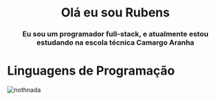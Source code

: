<link rel="stylesheet" type='text/css' href="https://cdn.jsdelivr.net/gh/devicons/devicon@latest/devicon.min.css" />

<style>
    i{
        font-size: 100px;
    }
</style>

<h1 align="center">Olá eu sou Rubens</h1>
<h3 align="center">Eu sou um programador full-stack, e atualmente estou estudando na escola técnica Camargo Aranha</h3>

# Linguagens de Programação
<i class="devicon-bootstrap-plain-wordmark" style="font-size:100px;"></i>
          

 
<p><img align="left" src="https://github-readme-stats.vercel.app/api/top-langs?username=nothnada&show_icons=true&locale=en&layout=compact" alt="nothnada" /></p>



